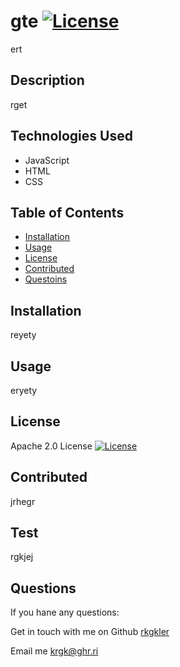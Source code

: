 

  # gte [![License](https://img.shields.io/badge/License-Apache%202.0-blue.svg)](https://opensource.org/licenses/Apache-2.0)

  ert
  
  ## Description
  rget
  

  ## Technologies Used
 * JavaScript
 * HTML
 * CSS
 
  
  ## Table of Contents 
  
  - [Installation](#installation)
  - [Usage](#usage)
  - [License](#license)
  - [Contributed](#contributed)
  - [Questoins](#questions)
  
  ## Installation 
  
  reyety  
  
  ## Usage
  
  eryety  

  ## License 
  
  Apache 2.0 License [![License](https://img.shields.io/badge/License-Apache%202.0-blue.svg)](https://opensource.org/licenses/Apache-2.0)

  ## Contributed
  
  jrhegr  
  
  ## Test
  
  rgkjej  
  
  ## Questions
  If you hane any questions:
  
  Get in touch with me on Github [rkgkler](https://github.com/rkgkler)
  
  Email me krgk@ghr.ri
  
  